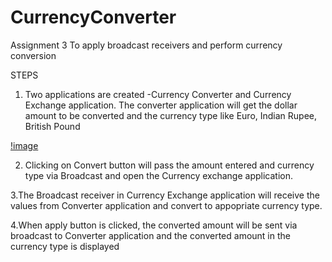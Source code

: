 # CurrencyConverter





Assignment 3 To apply broadcast receivers and perform currency conversion

STEPS

1. Two applications are created -Currency Converter and Currency Exchange application. The converter application will get the dollar amount to be converted and the currency type like Euro, Indian Rupee, British Pound

[!image](https://github.com/YaminiMuralidharen/CurrencyConverter/blob/master/p1.png)

2. Clicking on Convert button will pass the amount entered and currency type via Broadcast and open the Currency exchange application.


      			  







3.The Broadcast receiver in Currency Exchange application will receive the values from Converter application and convert to appopriate currency type. 

4.When apply button is clicked, the converted amount will be sent via broadcast to Converter application and the converted amount in the currency type is displayed


     		          


